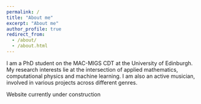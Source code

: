 ```yaml
---
permalink: /
title: "About me"
excerpt: "About me"
author_profile: true
redirect_from: 
  - /about/
  - /about.html
---
```


I am a PhD student on the MAC-MIGS CDT at the University of Edinburgh. My research interests lie at the intersection of applied mathematics, computational physics and machine learning. I am also an active musician, involved in various projects across different genres.

Website currently under construction


